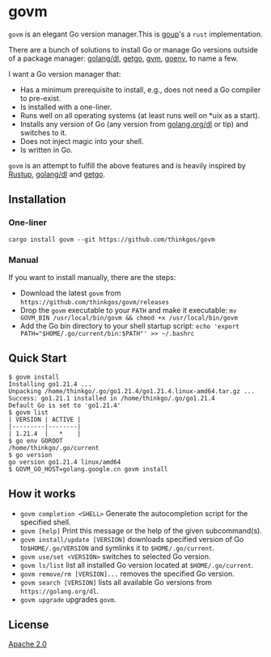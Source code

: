 # govm

`govm` is an elegant Go version manager.This is [goup](https://github.com/owenthereal/goup)'s a `rust` implementation.

There are a bunch of solutions to install Go or manage Go versions outside of a package manager:
[golang/dl](https://github.com/golang/dl), [getgo](https://github.com/golang/tools/tree/master/cmd/getgo), [gvm](https://github.com/moovweb/gvm), [goenv](https://github.com/syndbg/goenv), to name a few.

I want a Go version manager that:

* Has a minimum prerequisite to install, e.g., does not need a Go compiler to pre-exist.
* Is installed with a one-liner.
* Runs well on all operating systems (at least runs well on *uix as a start).
* Installs any version of Go (any version from [golang.org/dl](https://golang.org/dl) or tip) and switches to it.
* Does not inject magic into your shell.
* Is written in Go.

`govm` is an attempt to fulfill the above features and is heavily inspired by [Rustup](https://rustup.rs/), [golang/dl](https://github.com/golang/dl) and [getgo](https://github.com/golang/tools/tree/master/cmd/getgo).

## Installation

### One-liner

```shell
cargo install govm --git https://github.com/thinkgos/govm
```

### Manual

If you want to install manually, there are the steps:

* Download the latest `govm` from `https://github.com/thinkgos/govm/releases`
* Drop the `govm` executable to your `PATH` and make it executable: `mv GOVM_BIN /usr/local/bin/govm && chmod +x /usr/local/bin/govm`
* Add the Go bin directory to your shell startup script: `echo 'export PATH="$HOME/.go/current/bin:$PATH"' >> ~/.bashrc`

## Quick Start

```shell
$ govm install
Installing go1.21.4 ...
Unpacking /home/thinkgo/.go/go1.21.4/go1.21.4.linux-amd64.tar.gz ...
Success: go1.21.1 installed in /home/thinkgo/.go/go1.21.4
Default Go is set to 'go1.21.4'
$ govm list
| VERSION | ACTIVE |
|---------|--------|
| 1.21.4  |   *    |
$ go env GOROOT
/home/thinkgo/.go/current
$ go version
go version go1.21.4 linux/amd64
$ GOVM_GO_HOST=golang.google.cn govm install 
```

## How it works

* `govm completion <SHELL>` Generate the autocompletion script for the specified shell.
* `govm [help]` Print this message or the help of the given subcommand(s).
* `govm install/update [VERSION]` downloads specified version of Go to`$HOME/.go/VERSION` and symlinks it to `$HOME/.go/current`.
* `govm use/set <VERSION>` switches to selected Go version.
* `govm ls/list` list all installed Go version located at `$HOME/.go/current`.
* `govm remove/rm [VERSION]...` removes the specified Go version.
* `govm search [VERSION]` lists all available Go versions from `https://golang.org/dl`.
* `govm upgrade` upgrades `govm`.

## License

[Apache 2.0](LICENSE)